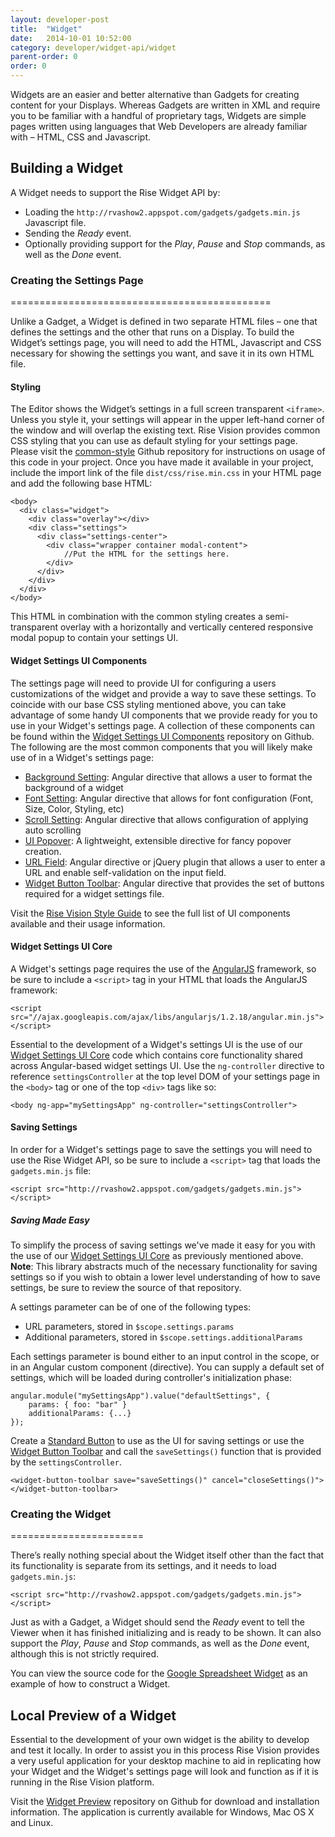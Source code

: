 ```yaml
---
layout: developer-post
title:  "Widget"
date:   2014-10-01 10:52:00
category: developer/widget-api/widget
parent-order: 0
order: 0
---
```


Widgets are an easier and better alternative than Gadgets for creating content for your Displays. Whereas Gadgets are written in XML and require you to be familiar with a handful of proprietary tags, Widgets are simple pages written using languages that Web Developers are already familiar with – HTML, CSS and Javascript.

## Building a Widget

A Widget needs to support the Rise Widget API by:

* Loading the `http://rvashow2.appspot.com/gadgets/gadgets.min.js` Javascript file.
* Sending the *Ready* event.
* Optionally providing support for the *Play*, *Pause* and *Stop* commands, as well as the *Done* event.


### Creating the Settings Page
=============================================

Unlike a Gadget, a Widget is defined in two separate HTML files – one that defines the settings and the other that runs on a Display. To build the Widget’s settings page, you will need to add the HTML, Javascript and CSS necessary for showing the settings you want, and save it in its own HTML file.

#### Styling

The Editor shows the Widget’s settings in a full screen transparent `<iframe>`. Unless you style it, your settings will appear in the upper left-hand corner of the window and will overlap the existing text. Rise Vision provides common CSS styling that you can use as default styling for your settings page. Please visit the [common-style](https://github.com/Rise-Vision/common-style) Github repository for instructions on usage of this code in your project. Once you have made it available in your project, include the import link of the file `dist/css/rise.min.css` in your HTML page and add the following base HTML:

```
<body>
  <div class="widget">
    <div class="overlay"></div>
    <div class="settings">
      <div class="settings-center">
        <div class="wrapper container modal-content">
        	//Put the HTML for the settings here.
        </div>
      </div>
    </div>
  </div>
</body>
```
This HTML in combination with the common styling creates a semi-transparent overlay with a horizontally and vertically centered responsive modal popup to contain your settings UI.

#### Widget Settings UI Components

The settings page will need to provide UI for configuring a users customizations of the widget and provide a way to save these settings. To coincide with our base CSS styling mentioned above, you can take advantage of some handy UI components that we provide ready for you to use in your Widget's settings page. A collection of these components can be found within the [Widget Settings UI Components](https://github.com/Rise-Vision/widget-settings-ui-components) repository on Github. The following are the most common components that you will likely make use of in a Widget's settings page:

* [Background Setting](http://rise-vision.github.io/style-guide/#/components/background-setting): Angular directive that allows a user to format the background of a widget
* [Font Setting](http://rise-vision.github.io/style-guide/#/components/font-setting): Angular directive that allows for font configuration (Font, Size, Color, Styling, etc)
* [Scroll Setting](http://rise-vision.github.io/style-guide/#/components/scroll-setting): Angular directive that allows configuration of applying auto scrolling
* [UI Popover](http://rise-vision.github.io/style-guide/#/components/ui-popover): A lightweight, extensible directive for fancy popover creation.
* [URL Field](http://rise-vision.github.io/style-guide/#/components/url-field): Angular directive or jQuery plugin that allows a user to enter a URL and enable self-validation on the input field.
* [Widget Button Toolbar](http://rise-vision.github.io/style-guide/#/components/widget-button-toolbar): Angular directive that provides the set of buttons required for a widget settings file.

Visit the [Rise Vision Style Guide](http://rise-vision.github.io/style-guide/#/components) to see the full list of UI components available and their usage information.

#### Widget Settings UI Core

A Widget's settings page requires the use of the [AngularJS](https://angularjs.org/) framework, so be sure to include a `<script>` tag in your HTML that loads the AngularJS framework:

`<script src="//ajax.googleapis.com/ajax/libs/angularjs/1.2.18/angular.min.js"></script>`

Essential to the development of a Widget's settings UI is the use of our [Widget Settings UI Core](https://github.com/Rise-Vision/widget-settings-ui-core) code which contains core functionality shared across Angular-based widget settings UI. Use the `ng-controller` directive to reference `settingsController` at the top level DOM of your settings page in the `<body>` tag or one of the top `<div>` tags like so:

```
<body ng-app="mySettingsApp" ng-controller="settingsController">
```

#### Saving Settings

In order for a Widget's settings page to save the settings you will need to use the Rise Widget API, so be sure to include a `<script>` tag that loads the `gadgets.min.js` file:

`<script src="http://rvashow2.appspot.com/gadgets/gadgets.min.js"></script>`

##### Saving Made Easy

To simplify the process of saving settings we've made it easy for you with the use of our [Widget Settings UI Core](https://github.com/Rise-Vision/widget-settings-ui-core) as previously mentioned above. **Note**: This library abstracts much of the necessary functionality for saving settings so if you wish to obtain a lower level understanding of how to save settings, be sure to review the source of that repository. 

A settings parameter can be of one of the following types:

* URL parameters, stored in `$scope.settings.params`
* Additional parameters, stored in `$scope.settings.additionalParams`

Each settings parameter is bound either to an input control in the scope, or in an Angular custom component (directive). You can supply a default set of settings, which will be loaded during controller's initialization phase:

```
angular.module("mySettingsApp").value("defaultSettings", {
	params: { foo: "bar" }
    additionalParams: {...}
});
```

Create a [Standard Button](http://rise-vision.github.io/style-guide/#/components/buttons) to use as the UI for saving settings or use the [Widget Button Toolbar](http://rise-vision.github.io/style-guide/#/components/widget-button-toolbar) and call the `saveSettings()` function that is provided by the `settingsController`.

```
<widget-button-toolbar save="saveSettings()" cancel="closeSettings()">
</widget-button-toolbar>
```

### Creating the Widget
=======================

There’s really nothing special about the Widget itself other than the fact that its functionality is separate from its settings, and it needs to load `gadgets.min.js`:

`<script src="http://rvashow2.appspot.com/gadgets/gadgets.min.js"></script>`

Just as with a Gadget, a Widget should send the *Ready* event to tell the Viewer when it has finished initializing and is ready to be shown. It can also support the *Play*, *Pause* and *Stop* commands, as well as the *Done* event, although this is not strictly required.

You can view the source code for the [Google Spreadsheet Widget](https://github.com/Rise-Vision/widget-google-spreadsheet) as an example of how to construct a Widget.

## Local Preview of a Widget

Essential to the development of your own widget is the ability to develop and test it locally. In order to assist you in this process Rise Vision provides a very useful application for your desktop machine to aid in replicating how your Widget and the Widget's settings page will look and function as if it is running in the Rise Vision platform. 

Visit the [Widget Preview](https://github.com/Rise-Vision/widget-preview) repository on Github for download and installation information. The application is currently available for Windows, Mac OS X and Linux.

